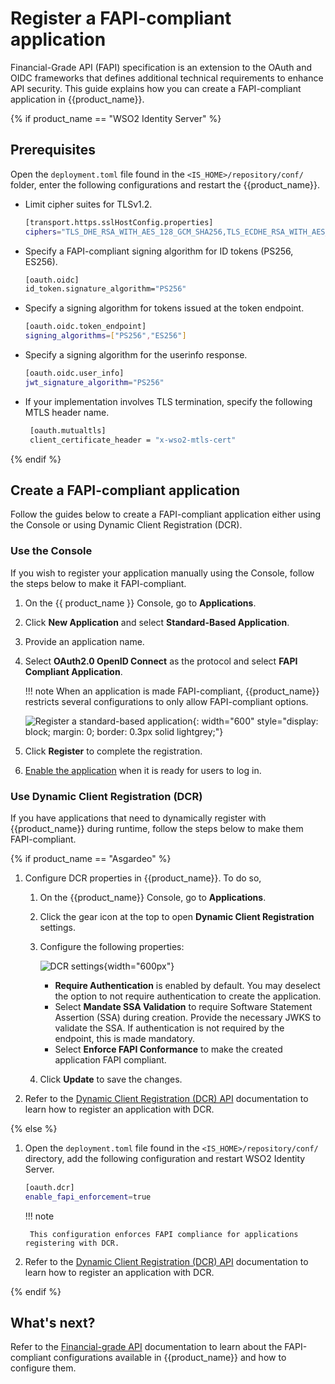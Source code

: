 # Register a FAPI-compliant application

Financial-Grade API (FAPI) specification is an extension to the OAuth and OIDC frameworks that defines additional technical requirements to enhance API security. This guide explains how you can create a FAPI-compliant application in {{product_name}}.

{% if product_name == "WSO2 Identity Server" %}
## Prerequisites

Open the `deployment.toml` file found in the `<IS_HOME>/repository/conf/` folder, enter the following configurations and restart the {{product_name}}.

- Limit cipher suites for TLSv1.2.
    ```bash
    [transport.https.sslHostConfig.properties]
    ciphers="TLS_DHE_RSA_WITH_AES_128_GCM_SHA256,TLS_ECDHE_RSA_WITH_AES_128_GCM_SHA256,TLS_DHE_RSA_WITH_AES_256_GCM_SHA384,TLS_ECDHE_RSA_WITH_AES_256_GCM_SHA384"
    ```
- Specify a FAPI-compliant signing algorithm for ID tokens (PS256, ES256).
    ```bash
    [oauth.oidc]
    id_token.signature_algorithm="PS256"
    ```
- Specify a signing algorithm for tokens issued at the token endpoint.
    ```bash
    [oauth.oidc.token_endpoint]
    signing_algorithms=["PS256","ES256"]
    ```
- Specify a signing algorithm for the userinfo response.
    ```bash
    [oauth.oidc.user_info]
    jwt_signature_algorithm="PS256"
    ```
- If your implementation involves TLS termination, specify the following MTLS header name.
    ```bash
     [oauth.mutualtls]
     client_certificate_header = "x-wso2-mtls-cert"
    ```
{% endif %}
## Create a FAPI-compliant application

Follow the guides below to create a FAPI-compliant application either using the Console or using Dynamic Client Registration (DCR).

### Use the Console

If you wish to register your application manually using the Console, follow the steps below to make it FAPI-compliant.

1. On the {{ product_name }} Console, go to **Applications**.

2. Click **New Application** and select **Standard-Based Application**.

3. Provide an application name.

4. Select **OAuth2.0 OpenID Connect** as the protocol and select **FAPI Compliant Application**.

    !!! note
        When an application is made FAPI-compliant, {{product_name}} restricts several configurations to only allow FAPI-compliant options.

    ![Register a standard-based application]({{base_path}}/assets/img/guides/applications/fapi-compliant-apps/register-a-fapi-application.png){: width="600" style="display: block; margin: 0; border: 0.3px solid lightgrey;"}

5. Click **Register** to complete the registration.

6. [Enable the application]({{base_path}}/guides/applications/#enabledisable-an-application) when it is ready for users to log in.


### Use Dynamic Client Registration (DCR)

If you have applications that need to dynamically register with {{product_name}} during runtime, follow the steps below to make them FAPI-compliant.

{% if product_name == "Asgardeo" %}

1. Configure DCR properties in {{product_name}}. To do so,

    1. On the {{product_name}} Console, go to **Applications**.

    2. Click the gear icon at the top to open **Dynamic Client Registration** settings.

    3. Configure the following properties:

        ![DCR settings]({{base_path}}/assets/img/guides/applications/fapi-compliant-apps/fapi-dcr-settings.png){width="600px"}

        -   **Require Authentication** is enabled by default. You may deselect the option to not require authentication to create the application.
        - Select **Mandate SSA Validation** to require Software Statement Assertion (SSA) during creation. Provide the necessary JWKS to validate the SSA. If authentication is not required by the endpoint, this is made mandatory.
        - Select **Enforce FAPI Conformance** to make the created application FAPI compliant.

    4. Click **Update** to save the changes.

2. Refer to the [Dynamic Client Registration (DCR) API]({{base_path}}/apis/dynamic-client-registration-rest-api/) documentation to learn how to register an application with DCR.

{% else %}

1. Open the `deployment.toml` file found in the `<IS_HOME>/repository/conf/` directory, add the following configuration and restart WSO2 Identity Server.

    ```bash
    [oauth.dcr]
    enable_fapi_enforcement=true
    ```

    !!! note

        This configuration enforces FAPI compliance for applications registering with DCR.

2. Refer to the [Dynamic Client Registration (DCR) API]({{base_path}}/apis/dynamic-client-registration-rest-api/) documentation to learn how to register an application with DCR.

{% endif %}


## What's next?

Refer to the [Financial-grade API]({{base_path}}/references/financial-grade-api/) documentation to learn about the FAPI-compliant configurations available in {{product_name}} and how to configure them.
